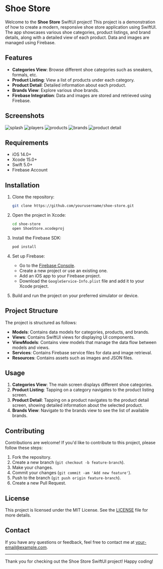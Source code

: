 # Shoe Store

Welcome to the **Shoe Store** SwiftUI project! This project is a demonstration of how to create a modern, responsive shoe store application using SwiftUI. The app showcases various shoe categories, product listings, and brand details, along with a detailed view of each product. Data and images are managed using Firebase.

## Features

- **Categories View**: Browse different shoe categories such as sneakers, formals, etc.
- **Product Listing**: View a list of products under each category.
- **Product Detail**: Detailed information about each product.
- **Brands View**: Explore various shoe brands.
- **Firebase Integration**: Data and images are stored and retrieved using Firebase.

## Screenshots

![splash](https://github.com/user-attachments/assets/eb810423-86d7-4f15-8aa1-36390a2a0b33)
![players](https://github.com/user-attachments/assets/a244414e-78b1-41df-8e9b-fc385edfac61)
![products](https://github.com/user-attachments/assets/fa304ebc-c9e0-4bb2-9a55-d120133af4f7)
![brands](https://github.com/user-attachments/assets/4f38adf8-5d9b-4bc5-9497-895ca09ba2fc)
![product detail](https://github.com/user-attachments/assets/94e24b0f-0bd7-45b5-98d4-4ef718d94a0e)

## Requirements

- iOS 14.0+
- Xcode 15.0+
- Swift 5.0+
- Firebase Account

## Installation

1. Clone the repository:
    ```bash
    git clone https://github.com/yourusername/shoe-store.git
    ```

2. Open the project in Xcode:
    ```bash
    cd shoe-store
    open ShoeStore.xcodeproj
    ```

3. Install the Firebase SDK:
    ```bash
    pod install
    ```

4. Set up Firebase:
    - Go to the [Firebase Console](https://console.firebase.google.com/).
    - Create a new project or use an existing one.
    - Add an iOS app to your Firebase project.
    - Download the `GoogleService-Info.plist` file and add it to your Xcode project.

5. Build and run the project on your preferred simulator or device.

## Project Structure

The project is structured as follows:

- **Models**: Contains data models for categories, products, and brands.
- **Views**: Contains SwiftUI views for displaying UI components.
- **ViewModels**: Contains view models that manage the data flow between models and views.
- **Services**: Contains Firebase service files for data and image retrieval.
- **Resources**: Contains assets such as images and JSON files.

## Usage

1. **Categories View**: The main screen displays different shoe categories.
2. **Product Listing**: Tapping on a category navigates to the product listing screen.
3. **Product Detail**: Tapping on a product navigates to the product detail screen, showing detailed information about the selected product.
4. **Brands View**: Navigate to the brands view to see the list of available brands.

## Contributing

Contributions are welcome! If you'd like to contribute to this project, please follow these steps:

1. Fork the repository.
2. Create a new branch (`git checkout -b feature-branch`).
3. Make your changes.
4. Commit your changes (`git commit -am 'Add new feature'`).
5. Push to the branch (`git push origin feature-branch`).
6. Create a new Pull Request.

## License

This project is licensed under the MIT License. See the [LICENSE](LICENSE) file for more details.

## Contact

If you have any questions or feedback, feel free to contact me at [your-email@example.com](mailto:your-email@example.com).

---

Thank you for checking out the Shoe Store SwiftUI project! Happy coding!
